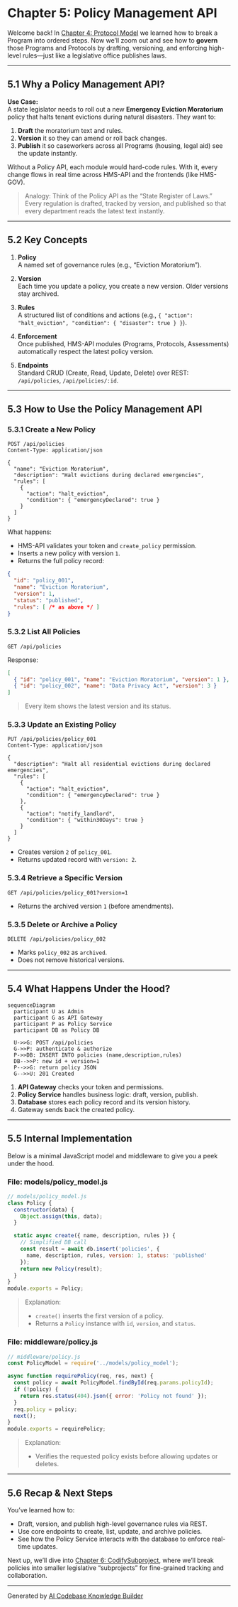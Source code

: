 # Chapter 5: Policy Management API

Welcome back! In [Chapter 4: Protocol Model](04_protocol_model_.md) we learned how to break a Program into ordered steps. Now we’ll zoom out and see how to **govern** those Programs and Protocols by drafting, versioning, and enforcing high-level rules—just like a legislative office publishes laws.

---

## 5.1 Why a Policy Management API?

**Use Case:**  
A state legislator needs to roll out a new **Emergency Eviction Moratorium** policy that halts tenant evictions during natural disasters. They want to:

1. **Draft** the moratorium text and rules.  
2. **Version** it so they can amend or roll back changes.  
3. **Publish** it so caseworkers across all Programs (housing, legal aid) see the update instantly.  

Without a Policy API, each module would hard-code rules. With it, every change flows in real time across HMS-API and the frontends (like HMS-GOV).

> Analogy: Think of the Policy API as the “State Register of Laws.” Every regulation is drafted, tracked by version, and published so that every department reads the latest text instantly.

---

## 5.2 Key Concepts

1. **Policy**  
   A named set of governance rules (e.g., “Eviction Moratorium”).

2. **Version**  
   Each time you update a policy, you create a new version. Older versions stay archived.

3. **Rules**  
   A structured list of conditions and actions (e.g., `{ "action": "halt_eviction", "condition": { "disaster": true } }`).

4. **Enforcement**  
   Once published, HMS-API modules (Programs, Protocols, Assessments) automatically respect the latest policy version.

5. **Endpoints**  
   Standard CRUD (Create, Read, Update, Delete) over REST: `/api/policies`, `/api/policies/:id`.

---

## 5.3 How to Use the Policy Management API

### 5.3.1 Create a New Policy

```http
POST /api/policies
Content-Type: application/json

{
  "name": "Eviction Moratorium",
  "description": "Halt evictions during declared emergencies",
  "rules": [
    {
      "action": "halt_eviction",
      "condition": { "emergencyDeclared": true }
    }
  ]
}
```

What happens:  
- HMS-API validates your token and `create_policy` permission.  
- Inserts a new policy with version `1`.  
- Returns the full policy record:

```json
{
  "id": "policy_001",
  "name": "Eviction Moratorium",
  "version": 1,
  "status": "published",
  "rules": [ /* as above */ ]
}
```

### 5.3.2 List All Policies

```http
GET /api/policies
```

Response:

```json
[
  { "id": "policy_001", "name": "Eviction Moratorium", "version": 1 },
  { "id": "policy_002", "name": "Data Privacy Act", "version": 3 }
]
```

> Every item shows the latest version and its status.

### 5.3.3 Update an Existing Policy

```http
PUT /api/policies/policy_001
Content-Type: application/json

{
  "description": "Halt all residential evictions during declared emergencies",
  "rules": [
    {
      "action": "halt_eviction",
      "condition": { "emergencyDeclared": true }
    },
    {
      "action": "notify_landlord",
      "condition": { "within30Days": true }
    }
  ]
}
```

- Creates version `2` of `policy_001`.  
- Returns updated record with `version: 2`.

### 5.3.4 Retrieve a Specific Version

```http
GET /api/policies/policy_001?version=1
```

- Returns the archived version `1` (before amendments).

### 5.3.5 Delete or Archive a Policy

```http
DELETE /api/policies/policy_002
```

- Marks `policy_002` as `archived`.  
- Does not remove historical versions.

---

## 5.4 What Happens Under the Hood?

```mermaid
sequenceDiagram
  participant U as Admin
  participant G as API Gateway
  participant P as Policy Service
  participant DB as Policy DB

  U->>G: POST /api/policies
  G->>P: authenticate & authorize
  P->>DB: INSERT INTO policies (name,description,rules)
  DB-->>P: new id + version=1
  P-->>G: return policy JSON
  G-->>U: 201 Created
```

1. **API Gateway** checks your token and permissions.  
2. **Policy Service** handles business logic: draft, version, publish.  
3. **Database** stores each policy record and its version history.  
4. Gateway sends back the created policy.

---

## 5.5 Internal Implementation

Below is a minimal JavaScript model and middleware to give you a peek under the hood.

### File: models/policy_model.js

```js
// models/policy_model.js
class Policy {
  constructor(data) {
    Object.assign(this, data);
  }

  static async create({ name, description, rules }) {
    // Simplified DB call
    const result = await db.insert('policies', {
      name, description, rules, version: 1, status: 'published'
    });
    return new Policy(result);
  }
}
module.exports = Policy;
```

> Explanation:  
> - `create()` inserts the first version of a policy.  
> - Returns a `Policy` instance with `id`, `version`, and `status`.

### File: middleware/policy.js

```js
// middleware/policy.js
const PolicyModel = require('../models/policy_model');

async function requirePolicy(req, res, next) {
  const policy = await PolicyModel.findById(req.params.policyId);
  if (!policy) {
    return res.status(404).json({ error: 'Policy not found' });
  }
  req.policy = policy;
  next();
}
module.exports = requirePolicy;
```

> Explanation:  
> - Verifies the requested policy exists before allowing updates or deletes.

---

## 5.6 Recap & Next Steps

You’ve learned how to:

- Draft, version, and publish high-level governance rules via REST.  
- Use core endpoints to create, list, update, and archive policies.  
- See how the Policy Service interacts with the database to enforce real-time updates.

Next up, we’ll dive into [Chapter 6: CodifySubproject](06_codifysubproject_.md), where we’ll break policies into smaller legislative “subprojects” for fine-grained tracking and collaboration.

---

Generated by [AI Codebase Knowledge Builder](https://github.com/The-Pocket/Tutorial-Codebase-Knowledge)